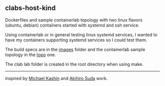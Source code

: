 ## clabs-host-kind

Dockerfiles and sample containerlab topology with two linux flavors (ubuntu, debian) containers started with systemd and ssh service.

Using containerlab or in general testing linux systemd services, I wanted to have my containers supporting systemd services so I could test them.

The build specs are in the [images](/images) folder and the containerlab sample topology in the [topo](/topo) one.

The clab lab folder is created in the root directory when using make.

---
inspired by [Michael Kashin](https://github.com/networkop/cx/tree/main/host) 
and [Akihiro Suda](https://github.com/AkihiroSuda/containerized-systemd.git) work.